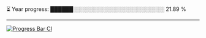 
⏳ Year progress: ██████░░░░░░░░░░░░░░░░░░░░░░░░ 21.89 %

---

[![Progress Bar CI](https://github.com/thatoranzhevyy/thatoranzhevyy/actions/workflows/node.js.yml/badge.svg)](https://github.com/thatoranzhevyy/thatoranzhevyy/actions/workflows/node.js.yml)

